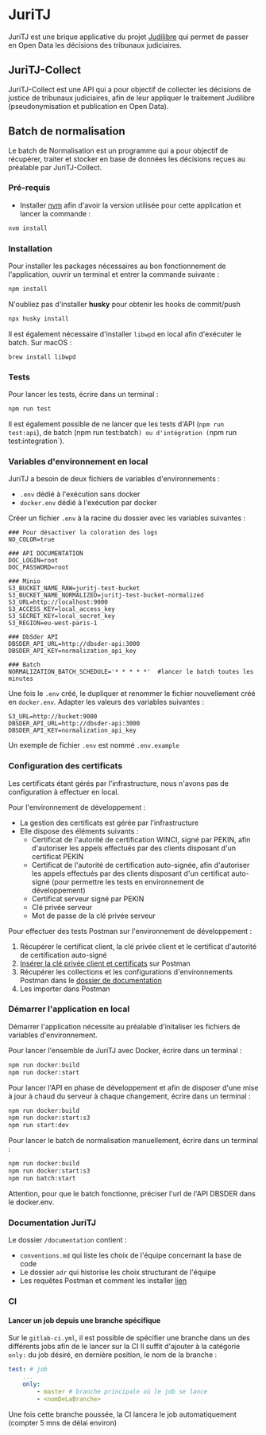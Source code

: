# JuriTJ

JuriTJ est une brique applicative du projet [Judilibre](https://www.courdecassation.fr/toutes-les-actualites/2021/10/01/judilibre-les-decisions-judiciaires-en-open-data) qui permet de passer en Open Data les décisions des tribunaux judiciaires.

## JuriTJ-Collect

JuriTJ-Collect est une API qui a pour objectif de collecter les décisions de justice de tribunaux judiciaires, afin de leur appliquer le traitement Judilibre (pseudonymisation et publication en Open Data). 

## Batch de normalisation 

Le batch de Normalisation est un programme qui a pour objectif de récupérer, traiter et stocker en base de données les décisions reçues au préalable par JuriTJ-Collect. 

### Pré-requis
- Installer [nvm](https://github.com/nvm-sh/nvm) afin d'avoir la version utilisée pour cette application et lancer la commande :
```bash
nvm install
```

### Installation 

Pour installer les packages nécessaires au bon fonctionnement de l'application, ouvrir un terminal et entrer la commande suivante : 
```bash
npm install
```  
N'oubliez pas d'installer **husky** pour obtenir les hooks de commit/push
```bash
npx husky install
```

Il est également nécessaire d'installer `libwpd` en local afin d'exécuter le batch. 
Sur macOS : 
```
brew install libwpd
```

### Tests

Pour lancer les tests, écrire dans un terminal : 

 ```bash
npm run test
 ```

 Il est également possible de ne lancer que les tests d'API (`npm run test:api`), de batch (npm run test:batch`) ou d'intégration (`npm run test:integration`). 

### Variables d'environnement en local

JuriTJ a besoin de deux fichiers de variables d'environnements : 
- `.env` dédié à l'exécution sans docker
- `docker.env` dédié à l'exécution par docker 

Créer un fichier `.env` à la racine du dossier avec les variables suivantes :

```.env
### Pour désactiver la coloration des logs
NO_COLOR=true 

### API DOCUMENTATION
DOC_LOGIN=root
DOC_PASSWORD=root

### Minio 
S3_BUCKET_NAME_RAW=juritj-test-bucket
S3_BUCKET_NAME_NORMALIZED=juritj-test-bucket-normalized
S3_URL=http://localhost:9000 
S3_ACCESS_KEY=local_access_key
S3_SECRET_KEY=local_secret_key
S3_REGION=eu-west-paris-1

### DbSder API
DBSDER_API_URL=http://dbsder-api:3000
DBSDER_API_KEY=normalization_api_key

### Batch
NORMALIZATION_BATCH_SCHEDULE='* * * * *'  #lancer le batch toutes les minutes

```

Une fois le `.env` créé, le dupliquer et renommer le fichier nouvellement créé en `docker.env`. Adapter les valeurs des variables suivantes : 
```docker.env
S3_URL=http://bucket:9000 
DBSDER_API_URL=http://dbsder-api:3000
DBSDER_API_KEY=normalization_api_key
```

Un exemple de fichier `.env` est nommé `.env.example`

### Configuration des certificats

Les certificats étant gérés par l'infrastructure, nous n'avons pas de configuration à effectuer en local. 

Pour l'environnement de développement :  
- La gestion des certificats est gérée par l'infrastructure 
- Elle dispose des éléments suivants : 
    - Certificat de l'autorité de certification WINCI, signé par PEKIN, afin d'autoriser les appels effectués par des clients disposant d'un certificat PEKIN
    - Certificat de l'autorité de certification auto-signée, afin d'autoriser les appels effectués par des clients disposant d'un certificat auto-signé (pour permettre les tests en environnement de développement)
    - Certificat serveur signé par PEKIN 
    - Clé privée serveur 
    - Mot de passe de la clé privée serveur 

Pour effectuer des tests Postman sur l'environnement de développement : 
 1. Récupérer le certificat client, la clé privée client et le certificat d'autorité de certification auto-signé 
 2. [Insérer la clé privée client et certificats](https://learning.postman.com/docs/sending-requests/certificates/) sur Postman
 3. Récupérer les collections et les configurations d'environnements Postman dans le [dossier de documentation](./documentation/postman/)
 4. Les importer dans Postman

### Démarrer l'application en local

Démarrer l'application nécessite au préalable d'initaliser les fichiers de variables d'environnement. 

Pour lancer l'ensemble de JuriTJ avec Docker, écrire dans un terminal : 
```bash
npm run docker:build
npm run docker:start
```

Pour lancer l'API en phase de développement et afin de disposer d'une mise à jour à chaud du serveur à chaque changement, écrire dans un terminal : 
```bash
npm run docker:build
npm run docker:start:s3
npm run start:dev
```

Pour lancer le batch de normalisation manuellement, écrire dans un terminal : 
```bash
npm run docker:build
npm run docker:start:s3
npm run batch:start
```
Attention, pour que le batch fonctionne, préciser l'url de l'API DBSDER dans le docker.env. 

### Documentation JuriTJ 

Le dossier `/documentation` contient : 
- `conventions.md` qui liste les choix de l'équipe concernant la base de code 
- Le dossier `adr` qui historise les choix structurant de l'équipe 
- Les requêtes Postman et comment les installer [lien](documentation/postman/README.md)

### CI

#### Lancer un job depuis une branche spécifique

Sur le `gitlab-ci.yml`, il est possible de spécifier une branche dans un des différents jobs afin de le lancer sur la CI
Il suffit d'ajouter à la catégorie `only:` du job désiré, en dernière position, le nom de la branche : 
```yml
test: # job
    ...
    only:
        - master # branche principale où le job se lance
        - <nomDeLaBranche>
```

 Une fois cette branche poussée, la CI lancera le job automatiquement (compter 5 mns de délai environ)